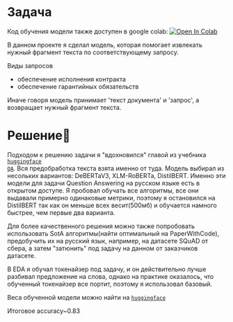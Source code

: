 # Задача
Код обучения модели также доступен в google colab: [![Open In Colab](https://colab.research.google.com/assets/colab-badge.svg)](https://colab.research.google.com/github/Hlestov/QA-Distilbert-finetuning/blob/main/TrainingDistilBERT.ipynb?authuser=2)

В данном проекте я сделал модель, которая помогает извлекать нужный фрагмент текста по соответствующему запросу.  
  
Виды запросов  
- обеспечение исполнения контракта  
- обеспечение гарантийных обязательств  
  
Иначе говоря модель принимает 'текст документа' и 'запрос', а возвращает нужный фрагмент текста.

# Решение🚳
Подходом к решению задачи я "вдохновился" главой из учебника <code>[huggingface QA](https://huggingface.co/learn/nlp-course/chapter7/7?fw=pt)</code>. Вся предобработка текста взята именно от туда. Модель выбирал из несольких вариантов: DeBERTaV3, XLM-RoBERTa, DistilBERT. Именно эти модели для задачи Question Answering на русском языке есть в открытом доступе. Я пробовал обучать все алгоритмы, все они выдавали примерно одинаковые метрики, поэтому я остановился на DistilBERT так как он меньше всех весит(500мб) и обучается намного быстрее, чем первые два варианта.  
  
Для более качественного решения можно также попробовать использовать SotA алгоритмы(найти оптимальный на PaperWithCode), предобучить их на русский язык, например, на датасете SQuAD от сбера, а затем "затюнить" под задачу на данном от заказчиков датасете.
  
В EDA я обучал токенайзер под задачу, и он действительно лучше разбивал предложение на слова, однако на практике оказалось, что обученный токенайзер все портит, поэтому я использовал базовый.

Веса обученной модели можно найти на <code>[huggingface](https://huggingface.co/GeorgeKhlestov/distilbert_finetuned)</code>

Итоговое accuracy~0.83


